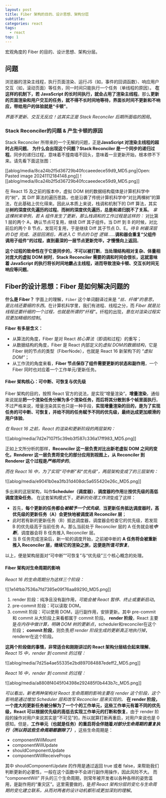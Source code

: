 ```yaml
---
layout: post
title: Fiber 架构的目的、设计思想、架构分层
subtitle: 
categories: react
tags:
  - react
top: 1
---
```

宏观角度的 Fiber 的目的、设计思想、架构分层。

##  问题
浏览器的渲染主线程，执行页面渲染、运行JS（如，事件的回调函数）、响应用户交互（如，滚动页面）等任务，同一时间只能执行一个任务（单线程的原因）。
**在这样的机制下，若 JavaScript 的长时间执行，就会占用了渲染主线程**。那么**更新的页面渲染和用户交互的任务，就不得不长时间地等待，界面长时间不更新和不响应，带给用户的体验就是“卡顿”**。

*界面不更新、交互无反应！这其实正是 Stack Reconciler 后期所面临的困局*。

### Stack Reconciler的问题 & 产生卡顿的原因

Stack Reconciler 所带来的一个无解的问题，正是**JavaScript 对渲染主线程的超时占用问题**。
**为什么会出现这个问题？Stack Reconciler 是一个同步的递归过程**。同步的递归过程，意味着不撞南墙不回头，意味着一旦更新开始，根本停不下来。请先看下面这张图：

[[ablog/media/8ca24b2f5d36729b40fccaeedece59d9_MD5.png|Open: Pasted image 20241112184148.png]]
![[ablog/media/8ca24b2f5d36729b40fccaeedece59d9_MD5.png]]

在 React 15 及之前的版本中，虚拟 DOM 树的数据结构载体是计算机科学中的“树”，其 Diff 算法的遍历思路，也是沿袭了传统计算机科学中“对比两棵树”的算法，在此基础上优化得来。因此从本质上来说，栈调和机制下的 Diff 算法，其实是**树的深度优先遍历的过程**。**而树的深度优先遍历，总是和递归脱不了关系**。
*拿这棵树来举例，若 A 组件发生了更新，那么栈调和的工作过程是这样的：* 对比第 1 层的两个 A，确认节点可复用，继续 Diff 其子组件。当 Diff 到 B 的时候，对比前后的两个 B 节点，发现可复用，于是继续 Diff 其子节点 D、E。*待 B 树最深层的 Diff 完成、逐层回溯后，再进入 C 节点的 Diff 逻辑*......**调和器会重复“父组件调用子组件”的过程，直到最深的一层节点更新完毕，才慢慢向上返回**。

**这个过程的致命性在于它是同步的，不可以被打断**。**当处理结构相对复杂、体量相对庞大的虚拟 DOM 树时**，**Stack Reconciler 需要的调和时间会很长，这就意味着 JavaScript 的执行将长时间地霸占主线程，进而导致渲染卡顿、交互长时间无响应等问题**。

## Fiber的设计思想：Fiber 是如何解决问题的

**什么是 Fiber？** 字面上的理解，`Fiber` 这个单词翻译过来是 *“丝、纤维”的意思*，*是比线还要细的东西*。在计算机科学里，我们有进程、线程之分，而 *Fiber 就是比线程还要纤细的一个过程，也就是所谓的“纤程”*。纤程的出现，*意在对渲染过程实现更加精细的控制*。

**Fiber 有多层含义：**
- 从算法的角度，Fiber 是对 React *核心算法*（即调和过程）的重写；
- 从数据结构的角度，Fiber 是 React 内部定义的*虚拟 DOM的数据结构*，它是 Fiber 树的节点的类型（FiberNode），也就是 React 16 新架构下的 *“虚拟 DOM”*；
- 从工作流的角度来看，**Fiber 节点保存了组件需要更新的状态和副作用**，一个 Fiber 同时也对应着一个工作单元/更新任务。

#### Fiber 架构核心：可中断、可恢复与优先级

Fiber 架构的目的，按照 React 官方的说法，是实现“增量渲染”。**增量渲染**，通俗来说就是**把一个渲染任务分解为多个渲染任务，而后将其分散到多个帧里面执行**。不过严格来说，增量渲染其实也只是一种手段，**实现增量渲染的目的，是为了实现任务的可中断、可恢复，并给不同的任务赋予不同的优先级，最终达成更加顺滑的用户体验**。

*在 React 16 之前，React 的渲染和更新阶段的两层架构：*

![[ablog/media/7d2e7107f5c39eb3f587c336a17ff983_MD5.png]]

正如上文所分析的那样，**Reconciler 这一层负责对比出新老虚拟 DOM 之间的变化，Renderer 这一层负责将变化的部分应用到视图上，从 Reconciler 到 Renderer 这个过程是*严格同步的***。

*而在 React 16 中，为了实现“可中断”和“优先级”，两层架构变成了的三层架构：*

![[ablog/media/e9041b0ea3fb31d408dc5a655420e26c_MD5.png]]

多出来的这层架构，叫作**Scheduler（调度器）**，**调度器的作用**是**按优先级的高低调度渲染任务**。
在这套架构模式下，*更新的处理工作流*变成了这样：
- 首先，**每个更新的任务都会*被赋予一个优先级***。**当更新任务抵达调度器时，高优先级的更新任务（A）会更快地被调度进 Reconciler 层**；
- 此时若有新的更新任务（B）抵达调度器，调度器会检查它的优先级，若发现 B 的优先级高于当前任务 A，那么当前处于 Reconciler 层的 A 任务就会被***中断***，调度器会将 B 任务推入 Reconciler 层。
- 当 B 任务完成渲染后，新一轮的调度开始，之前被中断的 **A 任务将会被重新推入 Reconciler 层，继续它的渲染之旅，这便是所谓*可恢复***。

以上，便是架构层面对“可中断”“可恢复”与“优先级”三个核心概念的处理。

#### Fiber 架构对生命周期的影响

*React 16 的生命周期分为这样三个阶段：*

![[1e14fbb7536a7fd7385e09f76aa89290_MD5.png]]

1. render 阶段：纯净且没有副作用，*可能会被 React 暂停、终止或重新启动*。
2. pre-commit 阶段：可以读取 DOM。
3. commit 阶段：可以使用 DOM，运行副作用，安排更新。其中 pre-commit 和 commit 从大阶段上来看都属于 commit 阶段。
**render 阶段**，React 主要是*在内存中做计算，明确 DOM 树的更新点*，scheduler和reconciler在这个阶段；
**commit 阶段**，则负责*把 render 阶段生成的更新真正地执行掉*，renderer在这个阶段。

**这两个阶段做的事情，非常适合和刚刚讲过的 React 架构分层结合起来理解**。
*React 15 中，render 到 commit 的过程：*

![[ablog/media/7d25a4ae55335e2bd897084887edeff2_MD5.png]]

*React 16 中，render 到 commit 的过程：*

![[ablog/media/a8808f4045f04398e292485f0b443b7c_MD5.png]]


*可以看出，新老两种架构对 React 生命周期的影响主要在 render 这个阶段，这个影响是通过增加 Scheduler 层和改写 Reconciler 层来实现的。*
**在 render 阶段，一个庞大的更新任务被分解为了一个个的工作单元，这些工作单元有着不同的优先级，React 可以根据优先级的高低去实现工作单元的打断和恢复**。由于 render 阶段的操作对用户来说其实是“不可见”的，所以就算打断再重启，对用户来说也是 0 感知。但是，**工作单元（也就是任务）的重启将会伴随着*对部分生命周期的重复执行（所以将这些生命周期都删除了）***，这些生命周期是：

* componentWillMount
* componentWillUpdate
* shouldComponentUpdate
* componentWillReceiveProps

其中 shouldComponentUpdate 的作用是通过返回 true 或者 false，来帮助我们判断更新的必要性，一般在这个函数中不会进行副作用操作，因此风险不大。
而 “componentWill” 开头的三个生命周期，则常年被开发者以各种各样的姿势滥用，是副作用的“重灾区”。这里需要做的，是*把 React 架构分层的变化与生命周期的变化建立联系，从而对两者的设计动机都形成更加深刻的理解*。
